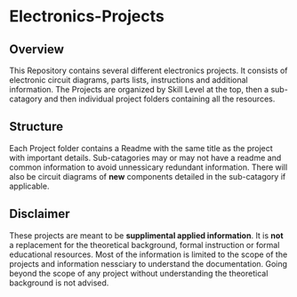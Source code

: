# Electronics-Projects
## Overview
This Repository contains several different electronics projects.  It consists of electronic circuit diagrams, parts lists, instructions and additional information.
The Projects are organized by Skill Level at the top, then a sub-catagory and then individual project folders containing all the resources.

## Structure
Each Project folder contains a Readme with the same title as the project with important details.  Sub-catagories may or may not have a readme and common information to avoid unnessicary redundant information. There will also be circuit diagrams of **new** components detailed in the sub-catagory if applicable.

## Disclaimer
These projects are meant to be **supplimental applied information**.  It is **not** a replacement for the theoretical background, formal instruction or formal educational resources. Most of the information is limited to the scope of the projects and information nessciary to understand the documentation.  Going beyond the scope of any project without understanding the theoretical background is not advised. 
